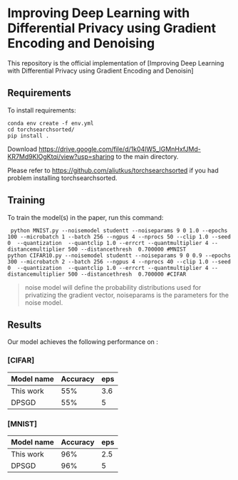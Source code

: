 
# Improving Deep Learning with Differential Privacy using Gradient Encoding and Denoising

This repository is the official implementation of [Improving Deep Learning with Differential Privacy using Gradient Encoding and Denoisin]


## Requirements

To install requirements:

```setup
conda env create -f env.yml
cd torchsearchsorted/
pip install .
```
Download https://drive.google.com/file/d/1k04lW5_IGMnHxfJMd-KR7Md9KlOgKtqi/view?usp=sharing to the main directory. 

Please refer to https://github.com/aliutkus/torchsearchsorted if you had problem installing torchsearchsorted.


## Training

To train the model(s) in the paper, run this command:

```train and test
 python MNIST.py --noisemodel studentt --noiseparams 9 0 1.0 --epochs 100 --microbatch 1 --batch 256 --ngpus 4 --nprocs 50 --clip 1.0 --seed 0  --quantization  --quantclip 1.0 --errcrt --quantmultiplier 4 --distancemultiplier 500 --distancethresh  0.700000 #MNIST
python CIFAR10.py --noisemodel studentt --noiseparams 9 0 0.9 --epochs 300 --microbatch 2 --batch 256 --ngpus 4 --nprocs 40 --clip 1.0 --seed 0  --quantization  --quantclip 1.0 --errcrt --quantmultiplier 4 --distancemultiplier 500 --distancethresh  0.700000 #CIFAR
 ```

> noise model will define the probability distributions used for privatizing the gradient vector, noiseparams is the parameters for the noise model.

## Results

Our model achieves the following performance on :

### [CIFAR]

| Model name         | Accuracy       | eps     |
| ------------------ |----------------|---------|
| This work          |     55%        | 3.6     |
| DPSGD              |     55%        | 5       |

### [MNIST]

| Model name         | Accuracy       | eps     |
| ------------------ |----------------|---------|
| This work          |     96%        | 2.5     |
| DPSGD              |     96%        | 5       |
